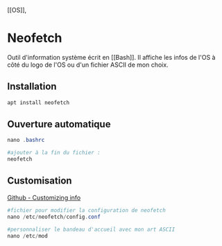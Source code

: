 [[OS]], 
# Neofetch
Outil d'information système écrit en [[Bash]]. Il affiche les infos de l'OS à côté du logo de l'OS ou d'un fichier ASCII de mon choix. 

## Installation
``` powershell
apt install neofetch
```

## Ouverture automatique
```powershell
nano .bashrc

#ajouter à la fin du fichier : 
neofetch
```

## Customisation
[Github - Customizing info](https://github.com/dylanaraps/neofetch/wiki/Customizing-Info)

``` powershell
#fichier pour modifier la configuration de neofetch
nano /etc/neofetch/config.conf 

#personnaliser le bandeau d'accueil avec mon art ASCII
nano /etc/mod
```
